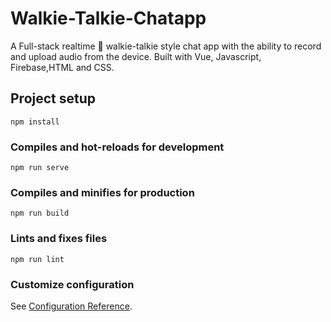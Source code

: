 # Walkie-Talkie-Chatapp

A Full-stack realtime 💬 walkie-talkie style chat app with the ability to record and upload audio from the device. Built with Vue, Javascript, Firebase,HTML and CSS.

## Project setup
```
npm install
```

### Compiles and hot-reloads for development
```
npm run serve
```

### Compiles and minifies for production
```
npm run build
```

### Lints and fixes files
```
npm run lint
```

### Customize configuration
See [Configuration Reference](https://cli.vuejs.org/config/).
